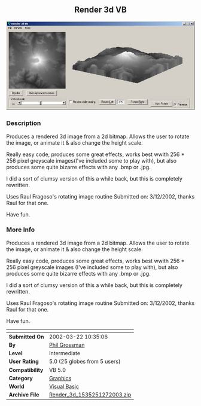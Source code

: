 ﻿<div align="center">

## Render 3d VB

<img src="PIC20031271143227925.jpg">
</div>

### Description

Produces a rendered 3d image from a 2d bitmap. Allows the user to rotate the image, or animate it & also change the height scale.

Really easy code, produces some great effects, works best wwith 256 * 256 pixel greyscale images(I've included some to play with), but also produces some quite bizarre effects with any .bmp or .jpg.

I did a sort of clumsy version of this a while back, but this is completely rewritten.

Uses Raul Fragoso's rotating image routine Submitted on: 3/12/2002, thanks Raul for that one.

Have fun.
 
### More Info
 
Produces a rendered 3d image from a 2d bitmap. Allows the user to rotate the image, or animate it & also change the height scale.

Really easy code, produces some great effects, works best wwith 256 * 256 pixel greyscale images (I've included some to play with), but also produces some quite bizarre effects with any .bmp or .jpg.

I did a sort of clumsy version of this a while back, but this is completely rewritten.

Uses Raul Fragoso's rotating image routine Submitted on: 3/12/2002, thanks Raul for that one.

Have fun.


<span>             |<span>
---                |---
**Submitted On**   |2002-03-22 10:35:06
**By**             |[Phil Grossman](https://github.com/Planet-Source-Code/PSCIndex/blob/master/ByAuthor/phil-grossman.md)
**Level**          |Intermediate
**User Rating**    |5.0 (25 globes from 5 users)
**Compatibility**  |VB 5\.0
**Category**       |[Graphics](https://github.com/Planet-Source-Code/PSCIndex/blob/master/ByCategory/graphics__1-46.md)
**World**          |[Visual Basic](https://github.com/Planet-Source-Code/PSCIndex/blob/master/ByWorld/visual-basic.md)
**Archive File**   |[Render\_3d\_1535251272003\.zip](https://github.com/Planet-Source-Code/phil-grossman-render-3d-vb__1-42738/archive/master.zip)








